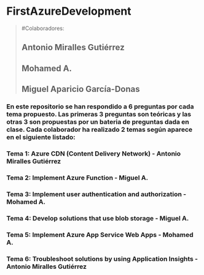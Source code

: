 # FirstAzureDevelopment
>#Colaboradores:
> ## Antonio Miralles Gutiérrez
>
> ## Mohamed A.
> 
> ## Miguel Aparicio García-Donas

### En este repositorio se han respondido a 6 preguntas por cada tema propuesto. Las primeras 3 preguntas son teóricas y las otras 3 son propuestas por un bateria de preguntas dada en clase. Cada colaborador ha realizado 2 temas según aparece en el siguiente listado:


### Tema 1: Azure CDN (Content Delivery Network) - Antonio Miralles Gutiérrez

### Tema 2: Implement Azure Function - Miguel A.

### Tema 3: Implement user authentication and authorization - Mohamed A.

### Tema 4: Develop solutions that use blob storage - Miguel A.

### Tema 5:  Implement Azure App Service Web Apps - Mohamed A.

### Tema 6: Troubleshoot solutions by using Application Insights - Antonio Miralles Gutiérrez
